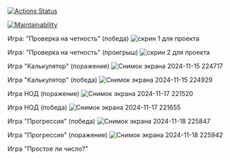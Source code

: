 [![Actions Status](https://github.com/smthw/java-project-61/actions/workflows/hexlet-check.yml/badge.svg)](https://github.com/smthw/java-project-61/actions)

[![Maintainability](https://api.codeclimate.com/v1/badges/476a57618d2eff384d56/maintainability)](https://codeclimate.com/github/smthw/java-project-61/maintainability)

Игра: "Проверка на четность" (победа)
![скрин 1 для проекта](https://github.com/user-attachments/assets/bed4c711-e27c-47ba-80e2-495f8732ab3f)

Игра: "Проверка на четность" (проигрыш)
![скрин 2 для проекта](https://github.com/user-attachments/assets/e487cfb7-8bae-4e93-ba11-47764d06255c)

Игра "Калькулятор" (поражение)
![Снимок экрана 2024-11-15 224717](https://github.com/user-attachments/assets/cc175bd4-cfe2-4f7c-8096-de001304a180)

Игра "Калькулятор" (победа)
![Снимок экрана 2024-11-15 224929](https://github.com/user-attachments/assets/feeeada9-e57f-4bac-8f90-9df6dccf9b7a)

Игра НОД (поражение)
![Снимок экрана 2024-11-17 221520](https://github.com/user-attachments/assets/d9cb393a-e660-4ddf-86c6-f3e3aa51218c)

Игра НОД (победа)
![Снимок экрана 2024-11-17 221655](https://github.com/user-attachments/assets/ca0de0b0-c5e1-412c-871d-7fcec786a739)

Игра "Прогрессия" (победа)
![Снимок экрана 2024-11-18 225847](https://github.com/user-attachments/assets/7251587b-9303-4616-8857-9fa004c16914)

Игра "Прогрессия" (поражение)
![Снимок экрана 2024-11-18 225942](https://github.com/user-attachments/assets/163fcb9e-06d2-42ab-ac1c-aff1d5708004)

Игра "Простое ли число?"

